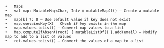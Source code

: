 	•	Maps
	•	val map: MutableMap<Char, Int> = mutableMapOf() — Create a mutable map
	•	map[k] ?: 0 — Use default value if key does not exist
	•	map.containsKey(X) — Check if key exists in the map
	•	map.values.toList() — Convert map values to a list
	•	Map.computeIfAbsent(root) { mutableListOf() }.add(email) — Modify map to add to a list of values
	•	ret.values.toList() — Convert the values of a map to a list